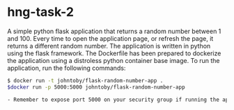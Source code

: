 # hng-task-2
A simple python flask application that returns a random number between 1 and 100. Every time to open the application page, or refresh the page, it returns a different random number. 
The application is written in python using the flask framework. 
The Dockerfile has been prepared to dockerize the application using a distroless python container base image. 
To run the application, run the following commands: 
```bash
$ docker run -t johntoby/flask-random-number-app .
$docker run -p 5000:5000 johntoby/flask-random-number-app

- Remember to expose port 5000 on your security group if running the application on a Virtual machine like EC2 instance. 

